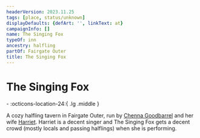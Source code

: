 ```yaml
---
headerVersion: 2023.11.25
tags: [place, status/unknown]
displayDefaults: {defArt: '', linkText: at}
campaignInfo: []
name: The Singing Fox
typeOf: inn
ancestry: halfling
partOf: Fairgate Outer
title: The Singing Fox
---
```

# The Singing Fox
<div class="grid cards ext-narrow-margin ext-one-column" markdown>
-    :octicons-location-24:{ .lg .middle }   
</div>


A cozy halfling tavern in Fairgate Outer, run by [Chenna Goodbarrel](<../../../people/halflings/chenna-goodbarrel.md>) and her wife [Harriet](<../../../people/halflings/harriet-goodbarrel.md>). Harriet is a decent singer and The Singing Fox gets a decent crowd (mostly locals and passing halflings) when she is performing. 
